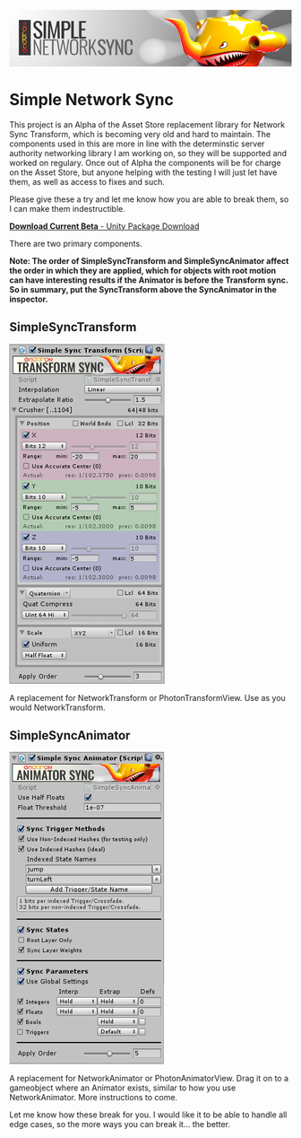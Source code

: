 ![Header](https://github.com/emotitron/Simple-Network-Sync/blob/master/Docs/SNS_DocumentHeader.jpg?raw=true)
# Simple Network Sync
This project is an Alpha of the Asset Store replacement library for Network Sync Transform, which is becoming very old and hard to maintain. The components used in this are more in line with the determinstic server authority networking library I am working on, so they will be supported and worked on regulary. Once out of Alpha the components will be for charge on the Asset Store, but anyone helping with the testing I will just let have them, as well as access to fixes and such.

Please give these a try and let me know how you are able to break them, so I can make them indestructible.

[**Download Current Beta** - Unity Package Download](https://github.com/emotitron/Simple-Network-Sync/releases/tag/0.2a)

There are two primary components.

**Note: The order of SimpleSyncTransform and SimpleSyncAnimator affect the order in which they are applied, which for objects with root motion can have interesting results if the Animator is before the Transform sync. So in summary, put the SyncTransform above the SyncAnimator in the inspector.**

## SimpleSyncTransform
![SyncTransform](https://github.com/emotitron/Simple-Network-Sync/blob/master/Docs/Unity_2019-05-19_00-33-06.png?raw=truee)

A replacement for NetworkTransform or PhotonTransformView. Use as you would NetworkTransform.

## SimpleSyncAnimator
![SyncAnimator](https://github.com/emotitron/Simple-Network-Sync/blob/master/Docs/Unity_2019-05-19_00-31-58.png?raw=true)

A replacement for NetworkAnimator or PhotonAnimatorView. Drag it on to a gameobject where an Animator exists, similar to how you use NetworkAnimator. More instructions to come.

Let me know how these break for you. I would like it to be able to handle all edge cases, so the more ways you can break it... the better.
